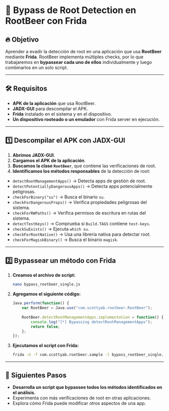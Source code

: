 # 📖 Bypass de Root Detection en RootBeer con Frida

## 🔥 Objetivo

Aprender a evadir la detección de root en una aplicación que usa **RootBeer** mediante **Frida**. RootBeer implementa múltiples checks, por lo que trabajaremos en **bypassear cada uno de ellos** individualmente y luego combinarlos en un solo script.

---

## 🛠 Requisitos

- **APK de la aplicación** que usa RootBeer.
- **JADX-GUI** para descompilar el APK.
- **Frida** instalado en el sistema y en el dispositivo.
- **Un dispositivo rooteado o un emulador** con Frida server en ejecución.
---

## 1️⃣ Descompilar el APK con JADX-GUI

1. **Abrimos JADX-GUI**.
2. **Cargamos el APK de la aplicación**.
3. **Buscamos la clase `RootBeer`**, que contiene las verificaciones de root.
4. **Identificamos los métodos responsables** de la detección de root:

- `detectRootManagementApps()` → Detecta apps de gestión de root.
- `detectPotentiallyDangerousApps()` → Detecta apps potencialmente peligrosas.
- `checkForBinary("su")` → Busca el binario `su`.
- `checkForDangerousProps()` → Verifica propiedades peligrosas del sistema.
- `checkForRWPaths()` → Verifica permisos de escritura en rutas del sistema.
- `detectTestKeys()` → Comprueba si `Build.TAGS` contiene `test-keys`.
- `checkSuExists()` → Ejecuta `which su`.
- `checkForRootNative()` → Usa una librería nativa para detectar root.
- `checkForMagiskBinary()` → Busca el binario `magisk`.

---

## 2️⃣ Bypassear un método con Frida

1. **Creamos el archivo de script:**
   ```sh
   nano bypass_rootbeer_single.js
   ```

2. **Agregamos el siguiente código:**
   ```javascript
   Java.perform(function() {
       var RootBeer = Java.use("com.scottyab.rootbeer.RootBeer");
       
       RootBeer.detectRootManagementApps.implementation = function() {
           console.log("[*] Bypassing detectRootManagementApps");
           return false;
       };
   });
   ```

3. **Ejecutamos el script con Frida:**
   ```sh
   frida -U -f com.scottyab.rootbeer.sample -l bypass_rootbeer_single.js
   ```

---

## 🚀 Siguientes Pasos

- **Desarrolla un script que bypassee todos los métodos identificados en el análisis.**
- Experimenta con más verificaciones de root en otras aplicaciones.
- Explora cómo Frida puede modificar otros aspectos de una app.
